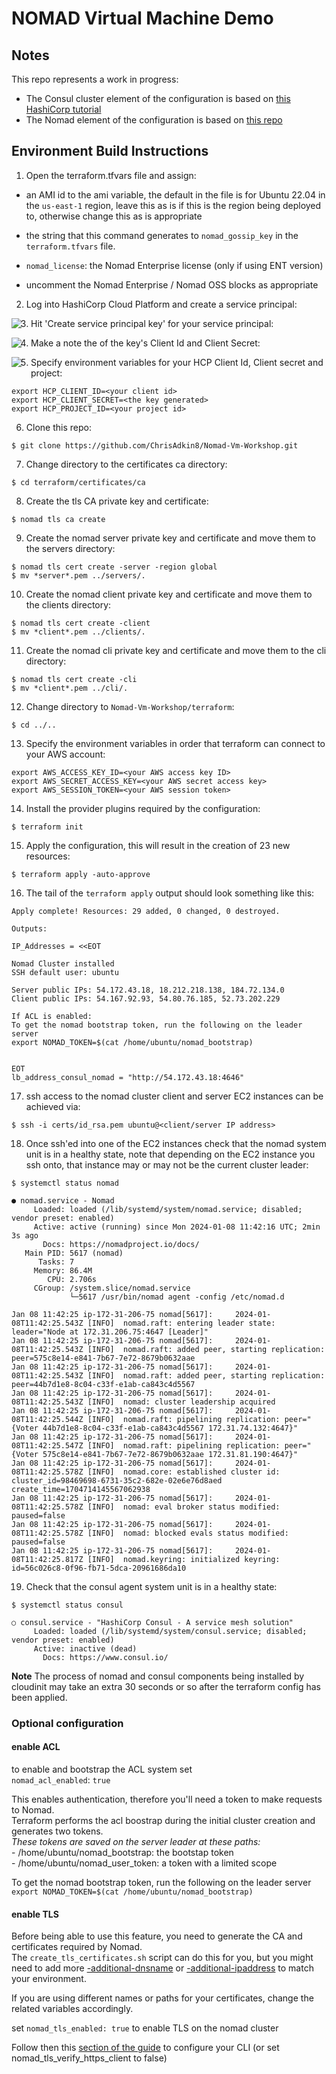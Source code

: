 # NOMAD Virtual Machine Demo

## Notes

This repo represents a work in progress:

- The Consul cluster element of the configuration is based on [this HashiCorp tutorial](https://developer.hashicorp.com/consul/tutorials/cloud-production/terraform-hcp-consul-provider)
- The Nomad element of the configuration is based on [this repo](https://github.com/chebelom/nomad-aws-demo/tree/main)

## Environment Build Instructions

1. Open the terraform.tfvars file and assign:
- an AMI id to the ami variable, the default in the file is for Ubuntu 22.04 in the ```us-east-1``` region, leave this as is if this is the region being deployed to,
  otherwise change this as is appropriate
   
- the string that this command generates to ```nomad_gossip_key``` in the ```terraform.tfvars``` file.
- `nomad_license`: the Nomad Enterprise license (only if using ENT version)
- uncomment the Nomad Enterprise / Nomad OSS blocks as appropriate

2. Log into HashiCorp Cloud Platform and create a service principal:
<img style="float: left; margin: 0px 15px 15px 0px;" src="https://github.com/ChrisAdkin8/Nomad-Vm-Workshop/blob/main/png_images/01-HCP-Consul-Sp.png?raw=true">

3. Hit 'Create service principal key' for your service principal:
<img style="float: left; margin: 0px 15px 15px 0px;" src="https://github.com/ChrisAdkin8/Nomad-Vm-Workshop/blob/main/png_images/02-HCP-Create-Sp-Key.png?raw=true">

4. Make a note the of the key's Client Id and Client Secret:
<img style="float: left; margin: 0px 15px 15px 0px;" src="https://github.com/ChrisAdkin8/Nomad-Vm-Workshop/blob/main/png_images/03-HCP-Sp-Key.png?raw=true">

5. Specify environment variables for your HCP Client Id, Client secret and project:
```
export HCP_CLIENT_ID=<your client id>
export HCP_CLIENT_SECRET=<the key generated>
export HCP_PROJECT_ID=<your project id>
```

6. Clone this repo:
```
$ git clone https://github.com/ChrisAdkin8/Nomad-Vm-Workshop.git
```

7. Change directory to the certificates ca directory:
```
$ cd terraform/certificates/ca
```

8. Create the tls CA private key and certificate:
```
$ nomad tls ca create
```

9. Create the nomad server private key and certificate and move them to the servers directory:
```
$ nomad tls cert create -server -region global
$ mv *server*.pem ../servers/.
```

10. Create the nomad client private key and certificate and move them to the clients directory:
```
$ nomad tls cert create -client
$ mv *client*.pem ../clients/.
```

11. Create the nomad cli private key and certificate and move them to the cli directory:
```
$ nomad tls cert create -cli
$ mv *client*.pem ../cli/.
```

12. Change directory to ```Nomad-Vm-Workshop/terraform```:
```
$ cd ../..
```

13. Specify the environment variables in order that terraform can connect to your AWS account:
```
export AWS_ACCESS_KEY_ID=<your AWS access key ID>
export AWS_SECRET_ACCESS_KEY=<your AWS secret access key>
export AWS_SESSION_TOKEN=<your AWS session token>
```

14. Install the provider plugins required by the configuration:
```
$ terraform init
```
    
15. Apply the configuration, this will result in the creation of 23 new resources:
```
$ terraform apply -auto-approve
```

16. The tail of the ```terraform apply``` output should look something like this:
```
Apply complete! Resources: 29 added, 0 changed, 0 destroyed.

Outputs:

IP_Addresses = <<EOT

Nomad Cluster installed
SSH default user: ubuntu

Server public IPs: 54.172.43.18, 18.212.218.138, 184.72.134.0
Client public IPs: 54.167.92.93, 54.80.76.185, 52.73.202.229

If ACL is enabled:
To get the nomad bootstrap token, run the following on the leader server
export NOMAD_TOKEN=$(cat /home/ubuntu/nomad_bootstrap)


EOT
lb_address_consul_nomad = "http://54.172.43.18:4646"
```

17. ssh access to the nomad cluster client and server EC2 instances can be achieved via:
```
$ ssh -i certs/id_rsa.pem ubuntu@<client/server IP address>
```

18. Once ssh'ed into one of the EC2 instances check that the nomad system unit is in a healthy state, note that depending on the EC2 instance you ssh onto, that instance may or may
    not be the current cluster leader:

```
$ systemctl status nomad

● nomad.service - Nomad
     Loaded: loaded (/lib/systemd/system/nomad.service; disabled; vendor preset: enabled)
     Active: active (running) since Mon 2024-01-08 11:42:16 UTC; 2min 3s ago
       Docs: https://nomadproject.io/docs/
   Main PID: 5617 (nomad)
      Tasks: 7
     Memory: 86.4M
        CPU: 2.706s
     CGroup: /system.slice/nomad.service
             └─5617 /usr/bin/nomad agent -config /etc/nomad.d

Jan 08 11:42:25 ip-172-31-206-75 nomad[5617]:     2024-01-08T11:42:25.543Z [INFO]  nomad.raft: entering leader state: leader="Node at 172.31.206.75:4647 [Leader]"
Jan 08 11:42:25 ip-172-31-206-75 nomad[5617]:     2024-01-08T11:42:25.543Z [INFO]  nomad.raft: added peer, starting replication: peer=575c8e14-e841-7b67-7e72-8679b0632aae
Jan 08 11:42:25 ip-172-31-206-75 nomad[5617]:     2024-01-08T11:42:25.543Z [INFO]  nomad.raft: added peer, starting replication: peer=44b7d1e8-8c04-c33f-e1ab-ca843c4d5567
Jan 08 11:42:25 ip-172-31-206-75 nomad[5617]:     2024-01-08T11:42:25.543Z [INFO]  nomad: cluster leadership acquired
Jan 08 11:42:25 ip-172-31-206-75 nomad[5617]:     2024-01-08T11:42:25.544Z [INFO]  nomad.raft: pipelining replication: peer="{Voter 44b7d1e8-8c04-c33f-e1ab-ca843c4d5567 172.31.74.132:4647}"
Jan 08 11:42:25 ip-172-31-206-75 nomad[5617]:     2024-01-08T11:42:25.547Z [INFO]  nomad.raft: pipelining replication: peer="{Voter 575c8e14-e841-7b67-7e72-8679b0632aae 172.31.81.190:4647}"
Jan 08 11:42:25 ip-172-31-206-75 nomad[5617]:     2024-01-08T11:42:25.578Z [INFO]  nomad.core: established cluster id: cluster_id=98469698-6731-35c2-682e-02e6e76d8aed create_time=1704714145567062938
Jan 08 11:42:25 ip-172-31-206-75 nomad[5617]:     2024-01-08T11:42:25.578Z [INFO]  nomad: eval broker status modified: paused=false
Jan 08 11:42:25 ip-172-31-206-75 nomad[5617]:     2024-01-08T11:42:25.578Z [INFO]  nomad: blocked evals status modified: paused=false
Jan 08 11:42:25 ip-172-31-206-75 nomad[5617]:     2024-01-08T11:42:25.817Z [INFO]  nomad.keyring: initialized keyring: id=56c026c8-0f96-fb71-5dca-20961686da10
```

19. Check that the consul agent system unit is in a healthy state:
```
$ systemctl status consul

○ consul.service - "HashiCorp Consul - A service mesh solution"
     Loaded: loaded (/lib/systemd/system/consul.service; disabled; vendor preset: enabled)
     Active: inactive (dead)
       Docs: https://www.consul.io/
```

**Note**
The process of nomad and consul components being installed by cloudinit may take an extra 30 seconds or so after the terraform config
has been applied.

### Optional configuration
#### enable ACL  
to enable and bootstrap the ACL system set  
`nomad_acl_enabled`: `true` 

This enables authentication, therefore you'll need a token to make requests to Nomad.  
Terraform performs the acl boostrap during the initial cluster creation and generates two tokens.  
*These tokens are saved on the server leader at these paths:*  
    - /home/ubuntu/nomad_bootstrap: the bootstap token  
    - /home/ubuntu/nomad_user_token: a token with a limited scope

To get the nomad bootstrap token, run the following on the leader server  
`export NOMAD_TOKEN=$(cat /home/ubuntu/nomad_bootstrap)`


#### enable TLS  
Before being able to use this feature, you need to generate the CA and certificates required by Nomad.  
The `create_tls_certificates.sh` script can do this for you, but you might need to add more [-additional-dnsname](https://developer.hashicorp.com/nomad/docs/commands/tls/cert-create#additional-dnsname) or [-additional-ipaddress](https://developer.hashicorp.com/nomad/docs/commands/tls/cert-create#additional-ipaddress) to match your environment.


If you are using different names or paths for your certificates, change the related variables accordingly.

set `nomad_tls_enabled: true` to enable TLS on the nomad cluster

Follow then this [section of the guide](https://developer.hashicorp.com/nomad/tutorials/transport-security/security-enable-tls#running-with-tls) to configure your CLI (or set nomad_tls_verify_https_client to false)      
